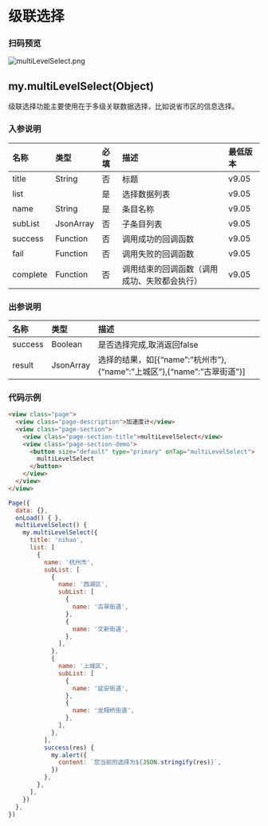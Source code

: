 # 级联选择
### 扫码预览
![multiLevelSelect.png](https://cache.amap.com/ecology/tool/miniapp/1563435058446.png)
## my.multiLevelSelect(Object)
级联选择功能主要使用在于多级关联数据选择，比如说省市区的信息选择。

### 入参说明
| 名称 | 类型 | 必填 | 描述 | 最低版本 |
| :--- | :--- | :--- | :--- | :--- |
| title | String | 否 | 标题 | v9.05 |
| list |  | 是 | 选择数据列表 | v9.05 |
| name | String | 是 | 条目名称 | v9.05 |
| subList | JsonArray | 否 | 子条目列表 | v9.05 |
| success | Function | 否 | 调用成功的回调函数 | v9.05 |
| fail | Function | 否 | 调用失败的回调函数 | v9.05 |
| complete | Function | 否 | 调用结束的回调函数（调用成功、失败都会执行） | v9.05 |

### 出参说明
| 名称 | 类型 | 描述 |
| :--- | :--- | :--- |
| success | Boolean | 是否选择完成,取消返回false |
| result | JsonArray | 选择的结果，如[{“name”:”杭州市”},{“name”:”上城区”},{“name”:”古翠街道”}] |

### 代码示例

```html
<view class="page">
  <view class="page-description">加速度计</view>
  <view class="page-section">
    <view class="page-section-title">multiLevelSelect</view>
    <view class="page-section-demo">
      <button size="default" type="primary" onTap="multiLevelSelect">
        multiLevelSelect
      </button>
    </view>
  </view>
</view>
```

```javascript
Page({
  data: {},
  onLoad() { },
  multiLevelSelect() {
    my.multiLevelSelect({
      title: 'nihao',
      list: [
        {
          name: '杭州市',
          subList: [
            {
              name: '西湖区',
              subList: [
                {
                  name: '古翠街道',
                },
                {
                  name: '文新街道',
                },
              ],
            },
            {
              name: '上城区',
              subList: [
                {
                  name: '延安街道',
                },
                {
                  name: '龙翔桥街道',
                },
              ],
            },
          ],
          success(res) {
            my.alert({
              content: `您当前的选择为${JSON.stringify(res)}`,
            })
          },
        },
      ],
    })
  },
})
```
